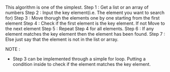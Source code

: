 This algorithm is one of the simplest.
Step 1 : Get a list or an array of numbers 
Step 2 : Input the key element(i.e. The element you want to search for)
Step 3 : Move thorugh the elements one by one starting from the first element
Step 4 : Check if the first element is the key element. If not Move to the next element
Step 5 : Repeat Step 4 for all elements.
Step 6 : If any element matches the key element then the element has been found.
Step 7 : Else just say that the element is not in the list or array.

NOTE : 
* Step 3 can be implemented through a simple for loop.
Putting a condition inside to check if the element matches the key element.
